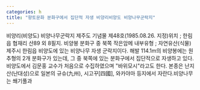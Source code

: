 ```yaml
---
categories: h
title: "향토문화 분화구에서 집단적 자생 비양리비양도 비양나무군락지"
---
```

비양리(비양도) 비양나무군락지 제주도 기념물 제48호(1985.08.26. 지정)위치 ; 한림읍 협재리 산89 외 8필지. 비양봉 분화구 중 북쪽 작은암메 내부유형 ; 자연유산(식물) 제주시 한림읍 비양도에 있는 비양나무 자생 군락지이다. 해발 114.1m의 비양봉에는 원추형의 2개 분화구가 있는데, 그 중 북쪽에 있는 분화구에서 집단적으로 자생하고 있다.비양도에서 김문홍 교수가 처음으로 수집하였으며 "바위모시"라고도 한다. 본종은 난지산(난대성)으로 일본의 규슈(九州), 시고꾸[四國], 와카야마 등지에서 자란다.비양나무는 쐐기풀과